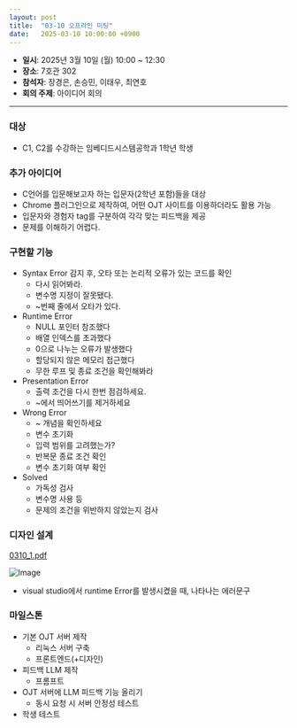 ```yaml
---
layout: post
title:  "03-10 오프라인 미팅"
date:   2025-03-10 10:00:00 +0900
---
```


- **일시**: 2025년 3월 10일 (월) 10:00 ~ 12:30
- **장소**: 7호관 302
- **참석자**: 장경은, 손승민, 이태우, 최연호
- **회의 주제**: 아이디어 회의

---

### 대상

- C1, C2를 수강하는 임베디드시스템공학과 1학년 학생

### 추가 아이디어

- C언어를 입문해보고자 하는 입문자(2학년 포함)들을 대상
- Chrome 플러그인으로 제작하여, 어떤 OJT 사이트를 이용하더라도 활용 가능
- 입문자와 경험자 tag를 구분하여 각각 맞는 피드백을 제공
- 문제를 이해하기 어렵다.

### 구현할 기능

- Syntax Error 감지 후, 오타 또는 논리적 오류가 있는 코드를 확인
    - 다시 읽어봐라.
    - 변수명 지정이 잘못됐다.
    - ~번째 줄에서 오타가 있다.
- Runtime Error
    - NULL 포인터 참조했다
    - 배열 인덱스를 초과했다
    - 0으로 나누는 오류가 발생했다
    - 할당되지 않은 메모리 접근했다
    - 무한 루프 및 종료 조건을 확인해봐라
- Presentation Error
    - 출력 조건을 다시 한번 점검하세요.
    - ~에서 띄어쓰기를 제거하세요
- Wrong Error
    - ~ 개념을 확인하세요
    - 변수 초기화
    - 입력 범위를 고려했는가?
    - 반복문 종료 조건 확인
    - 변수 초기화 여부 확인
- Solved
    - 가독성 검사
    - 변수명 사용 등
    - 문제의 조건을 위반하지 않았는지 검사

### 디자인 설계

[0310_1.pdf](https://github.com/user-attachments/files/19240699/0310_1.pdf)

![Image](https://github.com/user-attachments/assets/dd7f47a7-d8d3-4e4c-9d46-9d7ea7e79b25)

- visual studio에서 runtime Error를 발생시켰을 때, 나타나는 에러문구

### 마일스톤

- 기본 OJT 서버 제작
    - 리눅스 서버 구축
    - 프론트엔드(+디자인)
- 피드백 LLM 제작
    - 프롬프트
- OJT 서버에 LLM 피드백 기능 올리기
    - 동시 요청 시 서버 안정성 테스트
- 학생 테스트
